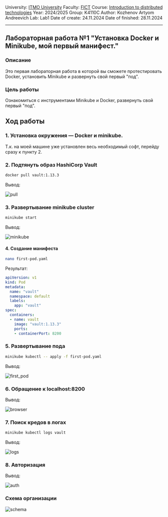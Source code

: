 University: [ITMO University](https://itmo.ru/ru/)
Faculty: [FICT](https://fict.itmo.ru)
Course: [Introduction to distributed technologies](https://github.com/itmo-ict-faculty/introduction-to-distributed-technologies)
Year: 2024/2025
Group: K4110C
Author: Kozhenov Artyom Andreevich
Lab: Lab1
Date of create: 24.11.2024
Date of finished: 28.11.2024

____

## Лабораторная работа №1 "Установка Docker и Minikube, мой первый манифест."
### Описание
Это первая лабораторная работа в которой вы сможете протестировать Docker, установить Minikube и развернуть свой первый "под".

### Цель работы
Ознакомиться с инструментами Minikube и Docker, развернуть свой первый "под".

## Ход работы

### 1. Установка окружения — Docker и minikube.

Т.к. на моей машине уже установлен весь необходимый софт, перейду сразу к пункту 2.

### 2. Подтянуть образ HashiCorp Vault

```bash
docker pull vault:1.13.3
```
Вывод:

![pull](./screenshots/docker%20pull%20vault.png)
 

### 3. Развертывание minikube cluster

```bash
minikube start
```
Вывод:

![minikube](./screenshots/minikube%20start.png)

#### 4. Создание манифеста

```bash
nano first-pod.yaml
```
Результат:

```yaml
apiVersion: v1
kind: Pod
metadata:
  name: "vault"
  namespace: default
  labels:
    app: "vault"
spec:
  containers:
  - name: vault
    image: "vault:1.13.3"
    ports:
    - containerPort: 8200
```

### 5. Развертывание пода

```bash
minikube kubectl -- apply -f first-pod.yaml
```

Вывод:

![first_pod](./screenshots/minkube%20kubectl%20--%20apply%20-f%20first_pod.png)

### 6. Обращение к localhost:8200

Вывод:

![browser](./screenshots/browser.png)

### 7. Поиск кредов в логах
```bash
minikube kubectl logs vault
```

Вывод:

![logs](./screenshots/vault%20logs.png)

### 8. Авторизация

Вывод:

![auth](./screenshots/auth.png)


### Схема организации
![schema](./screenshots/schema.png)